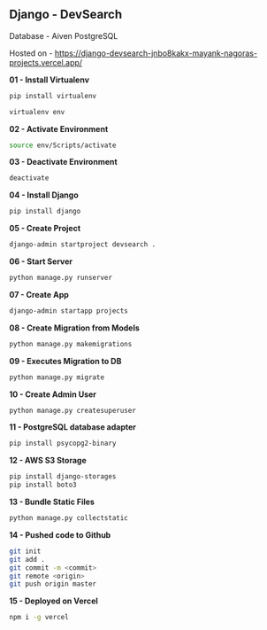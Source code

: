 ## Django - DevSearch

Database - Aiven PostgreSQL

Hosted on - https://django-devsearch-jnbo8kakx-mayank-nagoras-projects.vercel.app/

**01 - Install Virtualenv**

```bash
pip install virtualenv
```
```bash
virtualenv env
```

**02 - Activate Environment**

```bash
source env/Scripts/activate
```

**03 - Deactivate Environment**

```bash
deactivate
```

**04 - Install Django**

```bash
pip install django
```

**05 - Create Project**

```bash
django-admin startproject devsearch .
```

**06 - Start Server**

```bash
python manage.py runserver
```

**07 - Create App**

```bash
django-admin startapp projects
```

**08 - Create Migration from Models**

```bash
python manage.py makemigrations
```

**09 - Executes Migration to DB**

```bash
python manage.py migrate
```

**10 - Create Admin User**

```bash
python manage.py createsuperuser
```

**11 - PostgreSQL database adapter**

```bash
pip install psycopg2-binary
```

**12 - AWS S3 Storage**

```bash
pip install django-storages
pip install boto3
```

**13 - Bundle Static Files**

```bash
python manage.py collectstatic
```

**14 - Pushed code to Github**

```bash
git init
git add .
git commit -m <commit>
git remote <origin>
git push origin master
```

**15 - Deployed on Vercel**

```bash
npm i -g vercel
```







